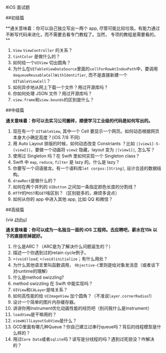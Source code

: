 #iOS 面试题

##初级篇

**通关意味着：你可以自己独立写出一两个 app, 尽管可能比较垃圾。有能力通过不断写代码来进化，而不需要去看专门教程了。当然， 专项的教程是需要看的。
**

1. `View` `ViewController` 的关系？
2. `tintColor` 是做什么的？
3. 如何给一个`UIView` 切出圆角？
4. 为什么在`UITableViewDataSource`里面的`cellForRowAtIndexPath`中，要调用`dequeueReusableCellWithIdentifier`, 而不是直接新建一个`UITableViewCell`？
5. 如何异步地从网上下载一个文件？用过开源库吗？
6. 你如何处理 JSON 文件？用过开源库吗？
7. `view.frame`和`view.bounds`的区别是什么？



##中级篇

**通关意味着：你可以去实习公司搬砖，顺便学习工业级的代码是如何写出的。**

1. 现在有一个 `UITableView`, 其中一个 Cell 要显示一个网页。如何动态根据网页本身大小确定高度？(iOS 7/8 不同)
2. 用 Auto Layout 排版的时候，如何动态改变 Constriants ？比如 `|[view1]-5-[view2]|`，要做一个动画将 `view2` 隐藏，layout 变为 `|[view1]|`, 怎么写？
3. 使用过 Singleton 吗？在 Swift 里如何实现一个 Singleton class？
4. Swift 中 `map`, `reduce`, `filter` 是 lazy 的。什么是 lazy？
5. 你要写一个词语接龙。有一个语料库`let corpus:[String]`, 设计合适的数据结构。
6. `drawRect`是做什么的？
7. 如何在两个并列的 `UIButton` 之间加一条指定颜色长度的分割线？
8. `HTTP`的`POST`和`GET`啥区别？（区别挺多的，麻烦多说点）
9. 如何从你的 app 中进入其他 app, 比如 QQ 和微信？

##高级篇

(via [zhihu](http://www.zhihu.com/question/19604641/answer/44151044))

**通关意味着：你可以成为一名独当一面的 iOS 工程师。去应聘吧，薪水在15k 以下的直接拒掉就好。**

1. 什么是ARC？（ARC是为了解决什么问题诞生的？）
2. 描述一个你遇到过的retain cycle例子。
3. `+(void)load`; `+(void)initialize`；有什么用处？
4. 为什么其他语言里叫函数调用， `Objective-C`里则是给对象发消息（或者谈下对runtime的理解）
5. 什么是method swizzling?
6. method swizzling 在 Swift 中能实现吗？
7. `UIView`和`CALayer`是啥关系？
8. 如何高性能的给 `UIImageView` 加个圆角？（不准说`layer.cornerRadius`!）
9. 设计一个简单的图片内存缓存器。
10. 讲讲你用Instrument优化动画性能的经历吧（别问我什么是Instrument）
11. `loadView`是干嘛用的？
12. `viewWillLayoutSubView`是什么？
13. GCD里面有哪几种Queue？你自己建立过串行queue吗？背后的线程模型是什么样的？
14. 用过`Core Data`或者`sqlite`吗？读写是分线程的吗？遇到过死锁没？咋解决的？

